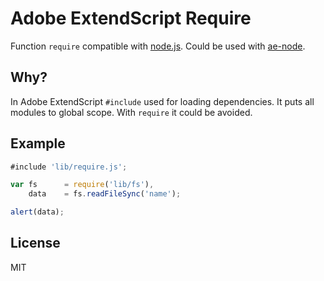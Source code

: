 # Adobe ExtendScript Require

Function `require` compatible with [node.js](http://nodejs.org "Node.js").
Could be used with [ae-node](https://github.com/coderaiser/es-node "AE Node").

## Why?

In Adobe ExtendScript `#include` used for loading dependencies.
It puts all modules to global scope. With `require` it could be avoided.

## Example

```js
#include 'lib/require.js';

var fs      = require('lib/fs'),
    data    = fs.readFileSync('name');

alert(data);
```

## License

MIT
